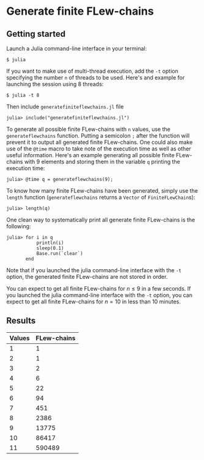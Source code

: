 # Generate finite FLew-chains

## Getting started

Launch a Julia command-line interface in your terminal:

```
$ julia
```

If you want to make use of multi-thread execution, add the `-t` option specifying the number `n` of threads to be used. Here's and example for launching the session using 8 threads:

```
$ julia -t 8
```

Then include `generatefiniteflewchains.jl` file

```
julia> include("generatefiniteflewchains.jl")
```

To generate all possible finite FLew-chains with `n` values, use the `generateflewchains` function. Putting a semicolon `;` after the function will prevent it to output all generated finite FLew-chains. One could also make use of the `@time` macro to take note of the execution time as well as other useful information. Here's an example generating all possible finite FLew-chains with 9 elements and storing them in the variable `q` printing the execution time:

```
julia> @time q = generateflewchains(9);
```

To know how many finite FLew-chains have been generated, simply use the `length` function (`generateflewchains` returns a `Vector` of `FiniteFLewChain`s):

```
julia> length(q)
```

One clean way to systematically print all generate finite FLew-chains is the following:

```
julia> for i in q
           println(i)
           sleep(0.1)
           Base.run(`clear`)
       end
```

Note that if you launched the julia command-line interface with the `-t` option, the generated finite FLew-chains are not stored in order.

You can expect to get all finite FLew-chains for $n\leq9$ in a few seconds.
If you launched the julia command-line interface with the `-t` option, you can expect to get all finite FLew-chains for $n=10$ in less than 10 minutes.

## Results

| Values | FLew-chains |
|--------|-------------|
| 1      | 1           |
| 2      | 1           |
| 3      | 2           |
| 4      | 6           |
| 5      | 22          |
| 6      | 94          |
| 7      | 451         |
| 8      | 2386        |
| 9      | 13775       |
| 10     | 86417       |
| 11     | 590489      |

